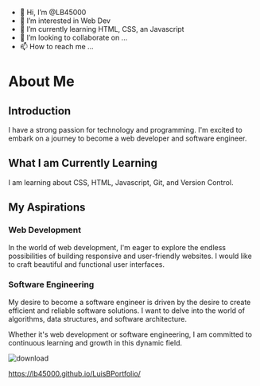 - 👋 Hi, I’m @LB45000
- 👀 I’m interested in Web Dev
- 🌱 I’m currently learning HTML, CSS, an Javascript
- 💞️ I’m looking to collaborate on ...
- 📫 How to reach me ...

<!---
LB45000/LB45000 is a ✨ special ✨ repository because its `README.md` (this file) appears on your GitHub profile.
You can click the Preview link to take a look at your changes.

--->

# About Me

## Introduction
 I have a strong passion for technology and programming. I'm excited to embark on a journey to become a web developer and software engineer.

 ## What I am Currently Learning
 I am learning about CSS, HTML, Javascript, Git, and Version Control. 

## My Aspirations
### Web Development
In the world of web development, I'm eager to explore the endless possibilities of building responsive and user-friendly websites. I would like to craft beautiful and functional user interfaces.

### Software Engineering
My desire to become a software engineer is driven by the desire to create efficient and reliable software solutions. I want to delve into the world of algorithms, data structures, and software architecture.

Whether it's web development or software engineering, I am committed to continuous learning and growth in this dynamic field.

![download](https://github.com/LB45000/LB45000/assets/144392042/cfe4a28f-9e9a-485b-af97-6a08f271ebee)

https://lb45000.github.io/LuisBPortfolio/







